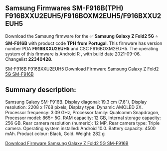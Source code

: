 <h2>Samsung Firmwares SM-F916B(TPH) F916BXXU2EUH5/F916BOXM2EUH5/F916BXXU2EUH5</h2>
Download the Samsung firmware for the ✅ <strong>Samsung Galaxy Z Fold2 5G </strong> ⭐ <strong>SM-F916B</strong> with product code <strong>TPH</strong> <strong> from Portugal</strong>. This firmware has version number PDA <strong>F916BXXU2EUH5</strong> and CSC F916BOXM2EUH5. The operating system of this firmware is Android R , with build date 2021-09-06. Changelist <strong>22340428</strong>.


[SM-F916B](https://samfirm.shop/samsung/model/SM-F916B)
[F916BXXU2EUH5](https://samfirm.shop/samsung/pda/F916BXXU2EUH5)
[Download Firmware Samsung Galaxy Z Fold2 5G SM-F916B](https://samfirm.shop/samsung/firmware/452522)
<h2>Summary description:</h2>
<p>Samsung Galaxy SM-F916B. Display diagonal: 19.3 cm (7.6"), Display resolution: 2208 x 1768 pixels, Display type: Dynamic AMOLED 2X. Processor frequency: 3.09 GHz, Processor family: Qualcomm Snapdragon, Processor model: 865+ 5G. RAM capacity: 12 GB, Internal storage capacity: 256 GB. Rear camera resolution (numeric): 12 MP, Rear camera type: Triple camera. Operating system installed: Android 10.0. Battery capacity: 4500 mAh. Product colour: Black, Gold. Weight: 282 g</p>


[Download Firmware Samsung Galaxy Z Fold2 5G SM-F916B](https://samfirm.shop/samsung/firmware/452522)

